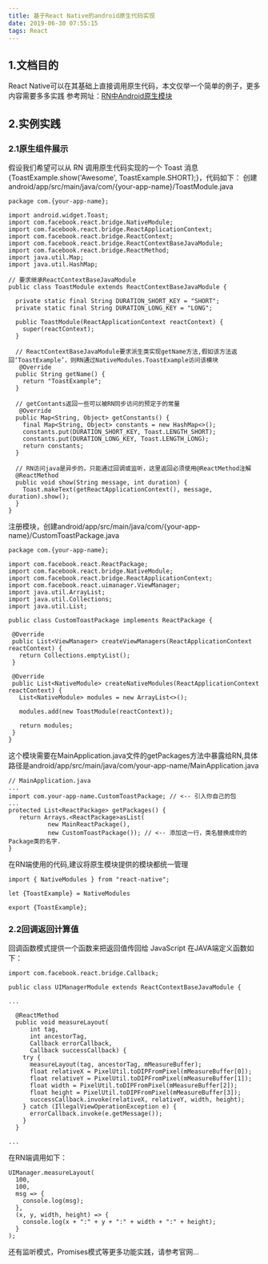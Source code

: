 ```yaml
---
title: 基于React Native的android原生代码实现
date: 2019-06-30 07:55:15
tags: React
---
```

## 1.文档目的
React Native可以在其基础上直接调用原生代码，本文仅举一个简单的例子，更多内容需要多多实践
参考网址：[RN中Android原生模块](https://reactnative.cn/docs/native-modules-android/)

## 2.实例实践
### 2.1原生组件展示
假设我们希望可以从 RN 调用原生代码实现的一个 Toast 消息{ToastExample.show('Awesome', ToastExample.SHORT);}，代码如下：
创建android/app/src/main/java/com/{your-app-name}/ToastModule.java
```
package com.{your-app-name};

import android.widget.Toast;
import com.facebook.react.bridge.NativeModule;
import com.facebook.react.bridge.ReactApplicationContext;
import com.facebook.react.bridge.ReactContext;
import com.facebook.react.bridge.ReactContextBaseJavaModule;
import com.facebook.react.bridge.ReactMethod;
import java.util.Map;
import java.util.HashMap;

// 要求继承ReactContextBaseJavaModule
public class ToastModule extends ReactContextBaseJavaModule {

  private static final String DURATION_SHORT_KEY = "SHORT";
  private static final String DURATION_LONG_KEY = "LONG";

  public ToastModule(ReactApplicationContext reactContext) {
    super(reactContext);
  }

  // ReactContextBaseJavaModule要求派生类实现getName方法,假如该方法返回‘ToastExample’，则RN通过NativeModules.ToastExample访问该模块
   @Override
  public String getName() {
    return "ToastExample";
  }

  // getContants返回一些可以被RN同步访问的预定于的常量
   @Override
  public Map<String, Object> getConstants() {
    final Map<String, Object> constants = new HashMap<>();
    constants.put(DURATION_SHORT_KEY, Toast.LENGTH_SHORT);
    constants.put(DURATION_LONG_KEY, Toast.LENGTH_LONG);
    return constants;
  }

  // RN访问java是异步的，只能通过回调或监听，这里返回必须使用@ReactMethod注解
  @ReactMethod
  public void show(String message, int duration) {
    Toast.makeText(getReactApplicationContext(), message, duration).show();
  }
}
```
 注册模块，创建android/app/src/main/java/com/{your-app-name}/CustomToastPackage.java
 ```
package com.{your-app-name};

import com.facebook.react.ReactPackage;
import com.facebook.react.bridge.NativeModule;
import com.facebook.react.bridge.ReactApplicationContext;
import com.facebook.react.uimanager.ViewManager;
import java.util.ArrayList;
import java.util.Collections;
import java.util.List;

public class CustomToastPackage implements ReactPackage {

  @Override
  public List<ViewManager> createViewManagers(ReactApplicationContext reactContext) {
    return Collections.emptyList();
  }

  @Override
  public List<NativeModule> createNativeModules(ReactApplicationContext reactContext) {
    List<NativeModule> modules = new ArrayList<>();

    modules.add(new ToastModule(reactContext));

    return modules;
  }
}
 ```
 这个模块需要在MainApplication.java文件的getPackages方法中暴露给RN,具体路径是android/app/src/main/java/com/your-app-name/MainApplication.java
 ```
 // MainApplication.java
...
import com.your-app-name.CustomToastPackage; // <-- 引入你自己的包
...
protected List<ReactPackage> getPackages() {
    return Arrays.<ReactPackage>asList(
            new MainReactPackage(),
            new CustomToastPackage()); // <-- 添加这一行，类名替换成你的Package类的名字.
}
 ```
 在RN端使用的代码,建议将原生模块提供的模块都统一管理
 ```
 import { NativeModules } from "react-native";
 
 let {ToastExample} = NativeModules

 export {ToastExample};
 ```
### 2.2回调返回计算值
回调函数模式提供一个函数来把返回值传回给 JavaScript
在JAVA端定义函数如下：
```
import com.facebook.react.bridge.Callback;

public class UIManagerModule extends ReactContextBaseJavaModule {

...

  @ReactMethod
  public void measureLayout(
      int tag,
      int ancestorTag,
      Callback errorCallback,
      Callback successCallback) {
    try {
      measureLayout(tag, ancestorTag, mMeasureBuffer);
      float relativeX = PixelUtil.toDIPFromPixel(mMeasureBuffer[0]);
      float relativeY = PixelUtil.toDIPFromPixel(mMeasureBuffer[1]);
      float width = PixelUtil.toDIPFromPixel(mMeasureBuffer[2]);
      float height = PixelUtil.toDIPFromPixel(mMeasureBuffer[3]);
      successCallback.invoke(relativeX, relativeY, width, height);
    } catch (IllegalViewOperationException e) {
      errorCallback.invoke(e.getMessage());
    }
  }

...
```
在RN端调用如下：
```
UIManager.measureLayout(
  100,
  100,
  msg => {
    console.log(msg);
  },
  (x, y, width, height) => {
    console.log(x + ":" + y + ":" + width + ":" + height);
  }
);
```
还有监听模式，Promises模式等更多功能实践，请参考官网...
